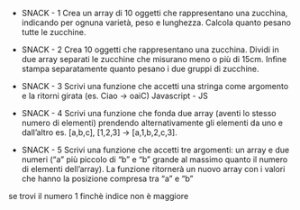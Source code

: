 -  SNACK - 1
   Crea un array di 10 oggetti che rappresentano una zucchina, indicando
   per ognuna varietà, peso e lunghezza.
   Calcola quanto pesano tutte le zucchine.

-  SNACK - 2
   Crea 10 oggetti che rappresentano una zucchina.
   Dividi in due array separati le zucchine che misurano meno o più di 15cm.
   Infine stampa separatamente quanto pesano i due gruppi di zucchine.

-  SNACK - 3
   Scrivi una funzione che accetti una stringa come argomento e la ritorni
   girata (es. Ciao -> oaiC)
   Javascript - JS

-  SNACK - 4
   Scrivi una funzione che fonda due array (aventi lo stesso numero di
   elementi) prendendo alternativamente gli elementi da uno e dall’altro
   es. [a,b,c], [1,2,3] → [a,1,b,2,c,3].

-  SNACK - 5
   Scrivi una funzione che accetti tre argomenti:
   un array e due numeri (“a” più piccolo di “b” e “b” grande al massimo
   quanto il numero di elementi dell’array).
   La funzione ritornerà un nuovo array con i valori che hanno la posizione
   compresa tra “a” e “b”

se trovi il numero 1 finchè indice non è maggiore
